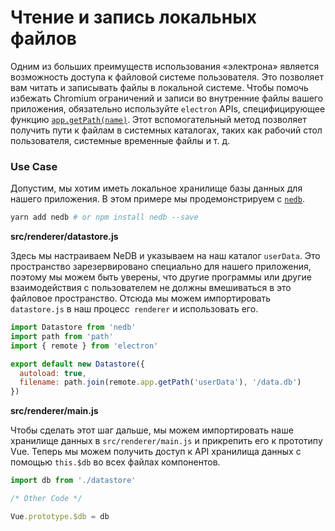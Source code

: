 # Чтение и запись локальных файлов

Одним из больших преимуществ использования «электрона» является возможность доступа к файловой системе пользователя. Это позволяет вам читать и записывать файлы в локальной системе. Чтобы помочь избежать Chromium ограничений и записи во внутренние файлы вашего приложения, обязательно используйте `electron` APIs, специфицирующее функцию [`app.getPath(name)`](https://electron.atom.io/docs/api/app/#appgetpathname). Этот вспомогательный метод позволяет получить пути к файлам в системных каталогах, таких как рабочий стол пользователя, системные временные файлы и т. д.

### Use Case

Допустим, мы хотим иметь локальное хранилище базы данных для нашего приложения. В этом примере мы продемонстрируем с [`nedb`](https://github.com/louischatriot/nedb).

```bash
yarn add nedb # or npm install nedb --save
```

**src/renderer/datastore.js**

Здесь мы настраиваем NeDB и указываем на наш каталог `userData`. Это пространство зарезервировано специально для нашего приложения, поэтому мы можем быть уверены, что другие программы или другие взаимодействия с пользователем не должны вмешиваться в это файловое пространство. Отсюда мы можем импортировать `datastore.js` в наш процесс` renderer` и использовать его.

```js
import Datastore from 'nedb'
import path from 'path'
import { remote } from 'electron'

export default new Datastore({
  autoload: true,
  filename: path.join(remote.app.getPath('userData'), '/data.db')
})
```

**src/renderer/main.js**

Чтобы сделать этот шаг дальше, мы можем импортировать наше хранилище данных в `src/renderer/main.js` и прикрепить его к прототипу Vue. Теперь мы можем получить доступ к API хранилища данных с помощью `this.$db` во всех файлах компонентов.

```js
import db from './datastore'

/* Other Code */

Vue.prototype.$db = db
```



